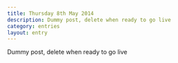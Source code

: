 ```yaml
---
title: Thursday 8th May 2014
description: Dummy post, delete when ready to go live
category: entries
layout: entry
---
```


Dummy post, delete when ready to go live
